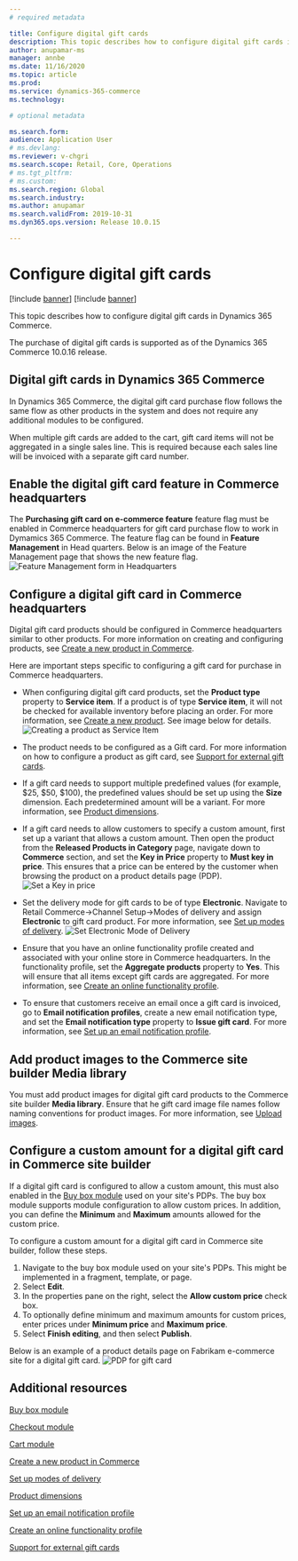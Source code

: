 ```yaml
---
# required metadata

title: Configure digital gift cards
description: This topic describes how to configure digital gift cards in Dynamics 365 Commerce.
author: anupamar-ms
manager: annbe
ms.date: 11/16/2020
ms.topic: article
ms.prod: 
ms.service: dynamics-365-commerce
ms.technology: 

# optional metadata

ms.search.form:  
audience: Application User
# ms.devlang: 
ms.reviewer: v-chgri
ms.search.scope: Retail, Core, Operations
# ms.tgt_pltfrm: 
# ms.custom: 
ms.search.region: Global
ms.search.industry: 
ms.author: anupamar
ms.search.validFrom: 2019-10-31
ms.dyn365.ops.version: Release 10.0.15

---
```


# Configure digital gift cards

[!include [banner](includes/banner.md)]
[!include [banner](includes/preview-banner.md)]

This topic describes how to configure digital gift cards in Dynamics 365 Commerce.

The purchase of digital gift cards is supported as of the Dynamics 365 Commerce 10.0.16 release. 

## Digital gift cards in Dynamics 365 Commerce

In Dynamics 365 Commerce, the digital gift card purchase flow follows the same flow as other products in the system and does not require any additional modules to be configured.

When multiple gift cards are added to the cart, gift card items will not be aggregated in a single sales line. This is required because each sales line will be invoiced with a separate gift card number. 

## Enable the digital gift card feature in Commerce headquarters

The **Purchasing gift card on e-commerce feature** feature flag must be enabled in Commerce headquarters for gift card purchase flow to work in Dymamics 365 Commerce. The feature flag can be found in **Feature Management** in Head quarters. Below is an image of the Feature Management page that shows the new feature flag.
![Feature Management form in Headquarters](./media/Featureflag.png)

## Configure a digital gift card in Commerce headquarters

Digital gift card products should be configured in Commerce headquarters similar to other products. For more information on creating and configuring products, see [Create a new product in Commerce](create-new-product-commerce.md).

Here are important steps specific to configuring a gift card for purchase in Commerce headquarters.

- When configuring digital gift card products, set the **Product type** property to **Service item**. If a product is of type **Service item**, it will not be checked for available inventory before placing an order. For more information, see [Create a new product](create-new-product-commerce.md#create-a-new-product). See image below for details.
![Creating a product as Service Item](./media/ServiceItem.png)

- The product needs to be configured as a Gift card. For more information on how to configure a product as gift card, see [Support for external gift cards](./dev-itpro/gift-card.md).
- If a gift card needs to support multiple predefined values (for example, $25, $50, $100), the predefined values should be set up using the **Size** dimension. Each predetermined amount will be a variant. For more information, see [Product dimensions](https://docs.microsoft.com/dynamics365/supply-chain/pim/product-dimensions?toc=/dynamics365/retail/toc.json).
- If a gift card needs to allow customers to specify a custom amount, first set up a variant that allows a custom amount. Then open the product from the **Released Products in Category** page, navigate down to **Commerce** section, and set the **Key in Price** property to **Must key in price**. This ensures that a price can be entered by the customer when browsing the product on a product details page (PDP).
![Set a Key in price](./media/KeyInPrice.png)

- Set the delivery mode for gift cards to be of type **Electronic**. Navigate to Retail Commerce->Channel Setup->Modes of delivery and assign **Electronic** to gift card product. For more information, see [Set up modes of delivery](https://docs.microsoft.com/dynamicsax-2012/appuser-itpro/set-up-modes-of-delivery).
![Set Electronic Mode of Delivery](./media/ElectronicMode.png)

- Ensure that you have an online functionality profile created and associated with your online store in Commerce headquarters. In the functionality profile, set the **Aggregate products** property to **Yes**. This will ensure that all items except gift cards are aggregated. For more information, see [Create an online functionality profile](online-functionality-profile.md).
- To ensure that customers receive an email once a gift card is invoiced, go to **Email notification profiles**, create a new email notification type, and set the **Email notification type** property to **Issue gift card**. For more information, see [Set up an email notification profile](email-notification-profiles.md).

## Add product images to the Commerce site builder Media library

You must add product images for digital gift card products to the Commerce site builder **Media library**. Ensure that he gift card image file names follow naming conventions for product images. For more information, see [Upload images](dam-upload-images.md).

## Configure a custom amount for a digital gift card in Commerce site builder

If a digital gift card is configured to allow a custom amount, this must also enabled in the [Buy box module](add-buy-box.md) used on your site's PDPs. The buy box module supports module configuration to allow custom prices. In addition, you can define the **Minimum** and **Maximum** amounts allowed for the custom price.

To configure a custom amount for a digital gift card in Commerce site builder, follow these steps.

1. Navigate to the buy box module used on your site's PDPs. This might be implemented in a fragment, template, or page.
1. Select **Edit**. 
1. In the properties pane on the right, select the **Allow custom price** check box.
1. To optionally define minimum and maximum amounts for custom prices, enter prices under **Minimum price** and **Maximum price**.
1. Select **Finish editing**, and then select **Publish**.

Below is an example of a product details page on Fabrikam e-commerce site for a digital gift card. 
![PDP for gift card](./media/GiftcardPDP.png)


## Additional resources

[Buy box module](add-buy-box.md)

[Checkout module](add-checkout-module.md)

[Cart module](add-cart-module.md)

[Create a new product in Commerce](create-new-product-commerce.md)

[Set up modes of delivery](https://docs.microsoft.com/dynamicsax-2012/appuser-itpro/set-up-modes-of-delivery)

[Product dimensions](https://docs.microsoft.com/dynamics365/supply-chain/pim/product-dimensions?toc=/dynamics365/retail/toc.json)

[Set up an email notification profile](email-notification-profiles.md)

[Create an online functionality profile](online-functionality-profile.md)

[Support for external gift cards](./dev-itpro/gift-card.md)
